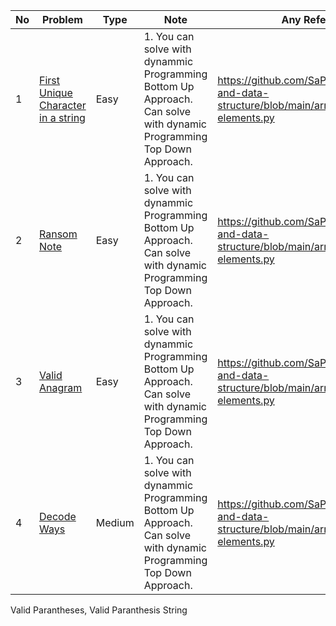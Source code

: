 No|Problem| Type| Note| Any Reference| Related
| -------------| ------------- | ------------- |------------- |------------- |------------- |
1|[First Unique Character in a string]()|Easy|1. You can solve with dynammic Programming Bottom Up Approach. <br> Can solve with dynamic Programming Top Down Approach.|https://github.com/SaPhyoThuHtet/algos-and-data-structure/blob/main/array/basics/remove-elements.py|Decode ways2
2|[Ransom Note]()|Easy|1. You can solve with dynammic Programming Bottom Up Approach. <br> Can solve with dynamic Programming Top Down Approach.|https://github.com/SaPhyoThuHtet/algos-and-data-structure/blob/main/array/basics/remove-elements.py|Decode ways2
3|[Valid Anagram]()|Easy|1. You can solve with dynammic Programming Bottom Up Approach. <br> Can solve with dynamic Programming Top Down Approach.|https://github.com/SaPhyoThuHtet/algos-and-data-structure/blob/main/array/basics/remove-elements.py|Decode ways2
4|[Decode Ways](https://leetcode.com/problems/decode-ways/)|Medium|1. You can solve with dynammic Programming Bottom Up Approach. <br> Can solve with dynamic Programming Top Down Approach.|https://github.com/SaPhyoThuHtet/algos-and-data-structure/blob/main/array/basics/remove-elements.py|Decode ways2
Valid Parantheses, Valid Paranthesis String

